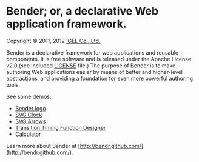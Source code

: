 # Bender; or, a declarative Web application framework.

Copyright © 2011, 2012 [IGEL Co., Ltd.](http://www.igel.co.jp/bender/)


Bender is a declarative framework for web applications and reusable components.
It is free software and is released under the Apache License v2.0 (see included
[LICENSE](https://github.com/bendr/bender/blob/master/LICENSE) file.) The
purpose of Bender is to make authoring Web applications easier by means of
better and higher-level abstractions, and providing a foundation for even more
powerful authoring tools.

See some demos:

* [Bender logo](http://bendr.github.com/lib/params.html?href=../apps/logo.xml)
* [SVG Clock](http://bendr.github.com/lib/params.html?href=../apps/clock.xml)
* [SVG Arrows](http://bendr.github.com/lib/params.html?href=../apps/arrows.xml)
* [Transition Timing Function Designer](http://bendr.github.com/lib/params.html?href=../apps/ttfd.xml)
* [Calculator](http://bendr.github.com/lib/params.html?href=../apps/calculator.xml)

Learn more about Bender at [http://bendr.github.com/](http://bendr.github.com/).
